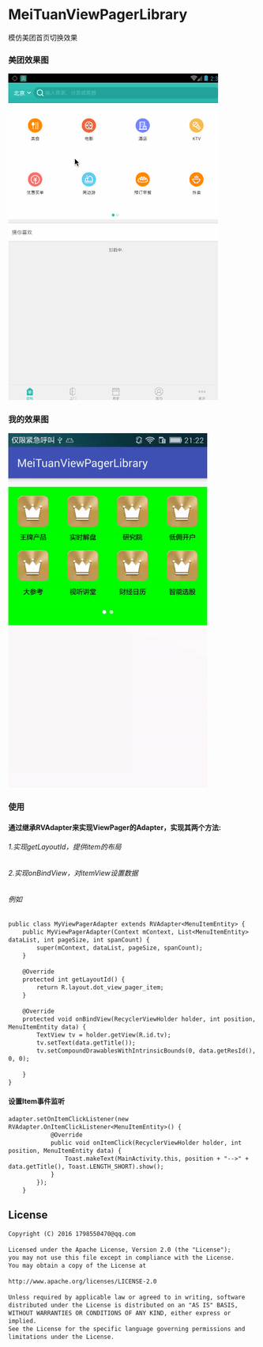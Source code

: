 # MeiTuanViewPagerLibrary
模仿美团首页切换效果

### 美团效果图
<img src="/screenshot/meituan.gif"/>

### 我的效果图
<img src="/screenshot/me.gif" style="zoom:70%;"/>

### 使用

#### 通过继承RVAdapter来实现ViewPager的Adapter，实现其两个方法:
###### 1.实现getLayoutId，提供item的布局
###### 2.实现onBindView，对itemView设置数据
###### 例如
```
public class MyViewPagerAdapter extends RVAdapter<MenuItemEntity> {
    public MyViewPagerAdapter(Context mContext, List<MenuItemEntity> dataList, int pageSize, int spanCount) {
        super(mContext, dataList, pageSize, spanCount);
    }

    @Override
    protected int getLayoutId() {
        return R.layout.dot_view_pager_item;
    }

    @Override
    protected void onBindView(RecyclerViewHolder holder, int position, MenuItemEntity data) {
        TextView tv = holder.getView(R.id.tv);
        tv.setText(data.getTitle());
        tv.setCompoundDrawablesWithIntrinsicBounds(0, data.getResId(), 0, 0);

    }
}
 ```

#### 设置Item事件监听
```
adapter.setOnItemClickListener(new RVAdapter.OnItemClickListener<MenuItemEntity>() {
            @Override
            public void onItemClick(RecyclerViewHolder holder, int position, MenuItemEntity data) {
                Toast.makeText(MainActivity.this, position + "-->" + data.getTitle(), Toast.LENGTH_SHORT).show();
            }
        });
    }
```

License
--
    Copyright (C) 2016 1798550470@qq.com

    Licensed under the Apache License, Version 2.0 (the "License");
    you may not use this file except in compliance with the License.
    You may obtain a copy of the License at

    http://www.apache.org/licenses/LICENSE-2.0

    Unless required by applicable law or agreed to in writing, software
    distributed under the License is distributed on an "AS IS" BASIS,
    WITHOUT WARRANTIES OR CONDITIONS OF ANY KIND, either express or implied.
    See the License for the specific language governing permissions and
    limitations under the License.